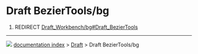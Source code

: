 # Draft BezierTools/bg
1.  REDIRECT [Draft_Workbench/bg#Draft_BezierTools](Draft_Workbench/bg#Draft_BezierTools.md)



---
![](images/Right_arrow.png) [documentation index](../README.md) > [Draft](Draft_Workbench.md) > Draft BezierTools/bg
